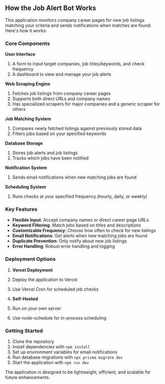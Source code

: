 ## How the Job Alert Bot Works

This application monitors company career pages for new job listings matching your criteria and sends notifications when matches are found. Here's how it works:

### Core Components

**User Interface**

1. A form to input target companies, job titles/keywords, and check frequency
2. A dashboard to view and manage your job alerts



**Web Scraping Engine**

1. Fetches job listings from company career pages
2. Supports both direct URLs and company names
3. Has specialized scrapers for major companies and a generic scraper for others



**Job Matching System**

1. Compares newly fetched listings against previously stored data
2. Filters jobs based on your specified keywords



**Database Storage**

1. Stores job alerts and job listings
2. Tracks which jobs have been notified



**Notification System**

1. Sends email notifications when new matching jobs are found



**Scheduling System**

1. Runs checks at your specified frequency (hourly, daily, or weekly)





### Key Features

- **Flexible Input**: Accept company names or direct career page URLs
- **Keyword Filtering**: Match jobs based on titles and descriptions
- **Customizable Frequency**: Choose how often to check for new listings
- **Email Notifications**: Get alerts when new matching jobs are found
- **Duplicate Prevention**: Only notify about new job listings
- **Error Handling**: Robust error handling and logging


### Deployment Options

1. **Vercel Deployment**

1. Deploy the application to Vercel
2. Use Vercel Cron for scheduled job checks


2. **Self-Hosted**

1. Run on your own server
2. Use node-schedule for in-process scheduling



### Getting Started

1. Clone the repository
2. Install dependencies with `npm install`
3. Set up environment variables for email notifications
4. Run database migrations with `npx prisma migrate dev`
5. Start the application with `npm run dev`


The application is designed to be lightweight, efficient, and scalable for future enhancements.

